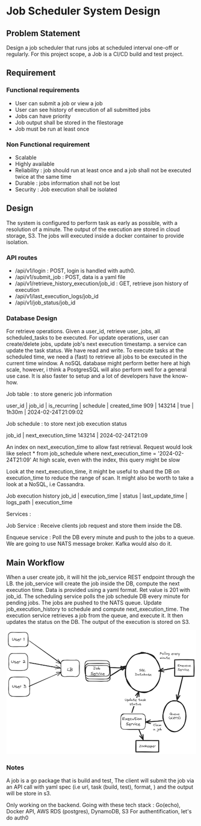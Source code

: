 # Job Scheduler System Design

## Problem Statement
Design a job scheduler that runs jobs at scheduled interval one-off or regularly.
For this project scope, a Job is a CI/CD build and test project.

## Requirement
### Functional requirements

* User can submit a job or view a job
* User can see history of execution of all submitted jobs
* Jobs can have priority
* Job output shall be stored in the filestorage
* Job must be run at least once

### Non Functional requirement
* Scalable
* Highly available
* Reliability : job should run at least once and a job shall not be executed twice at the same time
* Durable : jobs information shall not be lost
* Security : Job execution shall be isolated


## Design

The system is configured to perform task as early as possible, with a resolution of a minute.
The output of the execution are stored in cloud storage, S3. The jobs will executed inside a docker container to provide isolation.

### API routes
- /api/v1/login : POST, login is handled with auth0.
- /api/v1/submit_job : POST, data is a yaml file
- /api/v1/retrieve_history_execution/job_id : GET, retrieve json history of execution
- /api/v1/last_execution_logs/job_id
- /api/v1/job_status/job_id

### Database Design

For retrieve operations. Given a user_id, retrieve user_jobs, all scheduled_tasks to be executed.
For update operations, user can create/delete jobs, update job's next execution timestamp. a service can update the task status.
We have read and write.
To execute tasks at the scheduled time, we need a (fast) to retrieve all jobs to be executed in the current time window.
A noSQL database might perform better here at high scale, however, i think a PostgresSQL will also perform well for a general use case.
It is also faster to setup and a lot of developers have the know-how.

Job table : to store generic job information

user_id | job_id | is_recurring | schedule | created_time
909     | 143214 | true         | 1h30m    | 2024-02-24T21:09:02

Job schedule : to store next job execution status

job_id | next_execution_time
143214 | 2024-02-24T21:09

An index on next_execution_time to allow fast retrieval.
Request would look like 
select * from job_schedule where next_execution_time = '2024-02-24T21:09'
At high scale, even with the index,  this query might be slow

Look at the next_execution_time, it might be useful to shard the DB on execution_time to reduce the range of scan.
It might also be worth to take a look at a NoSQL, i.e Cassandra.

Job execution history
job_id | execution_time | status | last_update_time | logs_path | execution_time

Services : 

Job Service : 
Receive clients job request and store them inside the DB.

Enqueue service : 
Poll the DB every minute and push to the jobs to a queue.
We are going to use NATS message broker. Kafka would also do it.

## Main Workflow
When a user create job, it will hit the job_service REST endpoint through the LB. the job_service will create the job inside the DB, compute the next execution time.
Data is provided using a yaml format. Ret value is 201 with job_id.
The scheduling service polls the job schedule DB every minute for pending jobs. The jobs are pushed to the NATS queue. Update job_execution_history to schedule and compute next_execution_time.
The execution service retrieves a job from the queue, and execute it. It then updates the status on the DB. The output of the execution is stored on S3.

![Job Scheduler System Design](job_scheduler_system_design.png)

### Notes
A job is a go package that is build and test, The client will submit the job via an API call with yaml spec (i.e url, task (build, test), format, ) and the output will be store in s3.

Only working on the backend. 
Going with these tech stack : 
Go(echo), Docker API, AWS RDS (postgres), DynamoDB, S3
For authentification, let's do auth0

